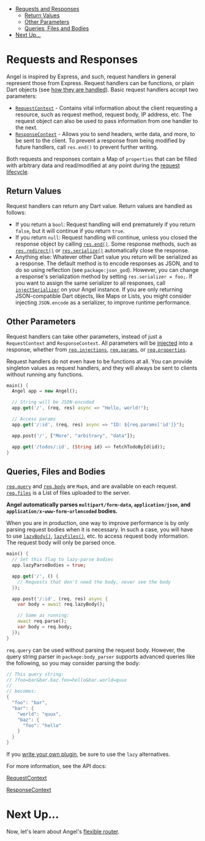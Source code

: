* [Requests and Responses](#requests-and-responses)
  * [Return Values](#return-values)
  * [Other Parameters](#other-parameters)
  * [Queries, Files and Bodies](#queries-files-and-bodies)
* [Next Up...](#next-up)

# Requests and Responses
Angel is inspired by Express, and such, request handlers in general represent those from Express. Request handlers can be functions, or plain Dart objects (see [how they are handled](#return-values)). Basic request handlers accept two parameters:
* [`RequestContext`](https://www.dartdocs.org/documentation/angel_framework/latest/angel_framework/RequestContext-class.html) - Contains vital information about the client requesting a resource, such as request method, request body, IP address, etc. The request object can also be used to pass information from one handler to the next. 
* [`ResponseContext`](https://www.dartdocs.org/documentation/angel_framework/latest/angel_framework/ResponseContext-class.html) - Allows you to send headers, write data, and more, to be sent to the client. To prevent a response from being modified by future handlers, call `res.end()` to prevent further writing.

Both requests and responses contain a Map of `properties` that can be filled with arbitrary data and read/modified at any point during the [request lifecycle](https://github.com/angel-dart/angel/wiki/Request-Lifecycle).

## Return Values
Request handlers can return any Dart value. Return values are handled as follows:
* If you return a `bool`: Request handling will end prematurely if you return `false`, but it will continue if you return `true`.
* If you return `null`: Request handling will continue, unless you closed the response object by calling [`res.end()`](https://www.dartdocs.org/documentation/angel_framework/latest/angel_framework/ResponseContext/end.html). Some response methods, such as [`res.redirect()`](https://www.dartdocs.org/documentation/angel_framework/latest/angel_framework/ResponseContext/redirect.html) or [`res.serialize()`](https://www.dartdocs.org/documentation/angel_framework/latest/angel_framework/ResponseContext/serialize.html) automatically close the response.
* Anything else: Whatever other Dart value you return will be serialized as a response. The default method is to encode responses as JSON, and to do so using reflection (see `package:json_god`). However, you can change a response's serialization method by setting `res.serializer = foo;`. If you want to assign the same serializer to all responses, call [`injectSerializer`](https://www.dartdocs.org/documentation/angel_framework/latest/angel_framework/Angel/injectSerializer.html) on your Angel instance. If you are only returning JSON-compatible Dart objects, like Maps or Lists, you might consider injecting `JSON.encode` as a serializer, to improve runtime performance.

## Other Parameters
Request handlers can take other parameters, instead of just a `RequestContext` and `ResponseContext`. All parameters will be [injected](https://github.com/angel-dart/angel/wiki/Dependency-Injection) into a response, whether from [`req.injections`](https://www.dartdocs.org/documentation/angel_framework/latest/angel_framework/RequestContext/injections.html), [`req.params`](https://www.dartdocs.org/documentation/angel_framework/latest/angel_framework/RequestContext/params.html), or [`req.properties`](https://www.dartdocs.org/documentation/angel_framework/latest/angel_framework/RequestContext/properties.html).

Request handlers do not even have to be functions at all. You can provide singleton values as request handlers, and they will always be sent to clients without running any functions.

```dart
main() {
  Angel app = new Angel();

  // String will be JSON-encoded
  app.get('/', (req, res) async => "Hello, world!");

  // Access params
  app.get('/:id', (req, res) async => "ID: ${req.params['id']}");

  app.post('/', ["More", "arbitrary", "data"]);

  app.get('/todos/:id', (String id) => fetchTodoById(id));
}
```

## Queries, Files and Bodies
[`req.query`](https://www.dartdocs.org/documentation/angel_framework/latest/angel_framework/RequestContext/query.html) and [`req.body`](https://www.dartdocs.org/documentation/angel_framework/latest/angel_framework/RequestContext/body.html) are `Map`s, and are available on each request. [`req.files`](https://www.dartdocs.org/documentation/angel_framework/latest/angel_framework/RequestContext/files.html) is a List of files uploaded to the server. 

**Angel automatically parses `multipart/form-data`, `application/json`, and `application/x-www-form-urlencoded` bodies.**

When you are in production, one way to improve performance is by only parsing request bodies when it is necessary. In such a case, you will have to use [`lazyBody()`](https://www.dartdocs.org/documentation/angel_framework/latest/angel_framework/RequestContext/lazyBody.html), [`lazyFiles()`](https://www.dartdocs.org/documentation/angel_framework/latest/angel_framework/RequestContext/lazyFiles.html), etc. to access request body information. The request body will only be parsed once.

```dart
main() {
  // Set this flag to lazy-parse bodies
  app.lazyParseBodies = true;

  app.get('/', () {
    // Requests that don't need the body, never see the body
  });

  app.post('/:id', (req, res) async {
    var body = await req.lazyBody();

    // Same as running:
    await req.parse();
    var body = req.body;
  });
}
```

`req.query` can be used without parsing the request body. However, the query string parser in `package:body_parser` supports advanced queries like the following, so you may consider parsing the body:

```dart
// This query string:
// ?foo=bar&bar.baz.foo=hello&bar.world=quux
//
// becomes:
{
  "foo": "bar",
  "bar": {
    "world": "quux",
    "baz": {
      "foo": "hello"
    }
  }
}
```

If you [write your own plugin](https://github.com/angel-dart/angel/wiki/Writing-a-Plugin), be sure to use
the `lazy` alternatives.

For more information, see the API docs:

[RequestContext](https://www.dartdocs.org/documentation/angel_framework/latest/angel_framework/RequestContext-class.html)

[ResponseContext](https://www.dartdocs.org/documentation/angel_framework/latest/angel_framework/ResponseContext-class.html)

# Next Up...
Now, let's learn about Angel's [flexible router](https://github.com/angel-dart/angel/wiki/Basic-Routing).